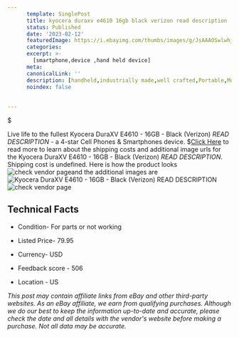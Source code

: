 ```yaml
---
      template: SinglePost
      title: kyocera duraxv e4610 16gb black verizon read description 
      status: Published
      date: '2023-02-12'
      featuredImage: https://i.ebayimg.com/thumbs/images/g/JsAAAOSwlwhjryJp/s-l225.jpg
      categories: 
      excerpt: >-
        [smartphone,device ,hand held device]
      meta:
      canonicalLink: ''
      description: [handheld,industrially made,well crafted,Portable,Mobile,Compact,Convenient,Lightweight,Maneuverable,Man-portable,Miniature,Carriable,Hand-held,Light,Holdable,Transportable,Mobile device,Pocket-sized,On-the-go,Wireless,Cordless,Compact size,Convenient size, smartphone,device ,hand held device]
      noindex: false
      
        
---
```

$

Live life to the fullest Kyocera DuraXV E4610 - 16GB - Black (Verizon) *READ DESCRIPTION* - a 4-star Cell Phones & Smartphones device.
$[Click Here](https://www.ebay.com/itm/404082486482?hash=item5e15316cd2%3Ag%3AJsAAAOSwlwhjryJp&mkevt=1&mkcid=1&mkrid=711-53200-19255-0&campid=%253CePNCampaignId%253E&customid=%253CreferenceId%253E&toolid=10049) to read more to learn about the shipping costs and additional image urls for the Kyocera DuraXV E4610 - 16GB - Black (Verizon) *READ DESCRIPTION*. Shipping cost is undefined. Here is how the product looks ![check vendor page](https://i.ebayimg.com/thumbs/images/g/JsAAAOSwlwhjryJp/s-l225.jpg)and the additional images are![Kyocera DuraXV E4610 - 16GB - Black (Verizon) *READ DESCRIPTION*](https://i.ebayimg.com/images/g/JsAAAOSwlwhjryJp/s-l1600.jpg)![check vendor page](https://origin-galleryplus.ebayimg.com/ws/web/404082486482_2_0_1/225x225.jpg,https://origin-galleryplus.ebayimg.com/ws/web/404082486482_3_0_1/225x225.jpg,https://origin-galleryplus.ebayimg.com/ws/web/404082486482_4_0_1/225x225.jpg,https://origin-galleryplus.ebayimg.com/ws/web/404082486482_5_0_1/225x225.jpg,https://origin-galleryplus.ebayimg.com/ws/web/404082486482_6_0_1/225x225.jpg)



 ## Technical Facts 



     
      

 - Condition- For parts or not working 


      

 - Listed Price- 79.95 


      

 - Currency- USD 


      

 - Feedback score - 506 


      

 - Location - US 


      
      

 *_This post may contain affiliate links from eBay and other third-party websites. As an eBay affiliate, we earn from qualifying purchases. Although we do our best to keep the information up-to-date and accurate, please check the date and all details with the vendor's website before making a purchase. Not all data may be accurate._*






